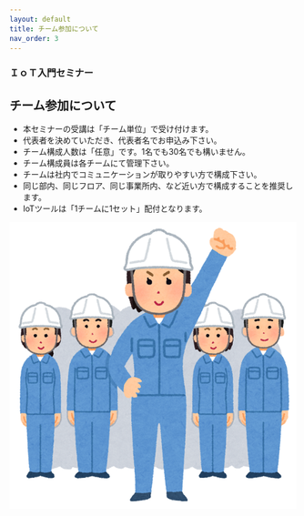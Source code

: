 ```yaml
---
layout: default
title: チーム参加について
nav_order: 3
---
```


### ＩｏＴ入門セミナー
## チーム参加について
- 本セミナーの受講は「チーム単位」で受け付けます。
 - 代表者を決めていただき、代表者名でお申込み下さい。
- チーム構成人数は「任意」です。1名でも30名でも構いません。
 - チーム構成員は各チームにて管理下さい。
- チームは社内でコミュニケーションが取りやすい方で構成下さい。
 - 同じ部内、同じフロア、同じ事業所内、など近い方で構成することを推奨します。
- IoTツールは「1チームに1セット」配付となります。

<img src="images/10_01.png" alt="hi" class="inline"/>
